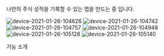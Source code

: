 나만의 주식 성적을 기록할 수 있는 앱을 만드는 중 입니다.

![device-2021-01-26-104626](https://user-images.githubusercontent.com/54883589/105790044-dfedd080-5fc6-11eb-9362-a12e6d751c56.png)
![device-2021-01-26-104742](https://user-images.githubusercontent.com/54883589/105790047-e1b79400-5fc6-11eb-9e35-1e4ea30b4347.png)
![device-2021-01-26-104757](https://user-images.githubusercontent.com/54883589/105790050-e2502a80-5fc6-11eb-95b6-901cf628ff29.png)
![device-2021-01-26-104948](https://user-images.githubusercontent.com/54883589/105790053-e2e8c100-5fc6-11eb-8d79-caba3b19fd35.png)
![device-2021-01-26-105128](https://user-images.githubusercontent.com/54883589/105790055-e419ee00-5fc6-11eb-89fd-96c4d915aac2.png)
![device-2021-01-26-105140](https://user-images.githubusercontent.com/54883589/105790064-e7ad7500-5fc6-11eb-9286-0f204388c869.png)

기능 소개
